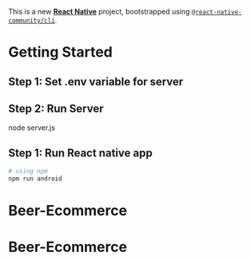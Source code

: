 This is a new [**React Native**](https://reactnative.dev) project, bootstrapped using [`@react-native-community/cli`](https://github.com/react-native-community/cli).

# Getting Started

## Step 1: Set .env variable for server

## Step 2: Run Server

node server.js

## Step 1: Run React native app

```bash
# using npm
npm run android

```
# Beer-Ecommerce
# Beer-Ecommerce
